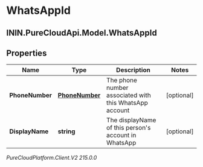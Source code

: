 # WhatsAppId

## ININ.PureCloudApi.Model.WhatsAppId

## Properties

|Name | Type | Description | Notes|
|------------ | ------------- | ------------- | -------------|
| **PhoneNumber** | [**PhoneNumber**](PhoneNumber) | The phone number associated with this WhatsApp account | [optional] |
| **DisplayName** | **string** | The displayName of this person&#39;s account in WhatsApp | [optional] |



_PureCloudPlatform.Client.V2 215.0.0_
